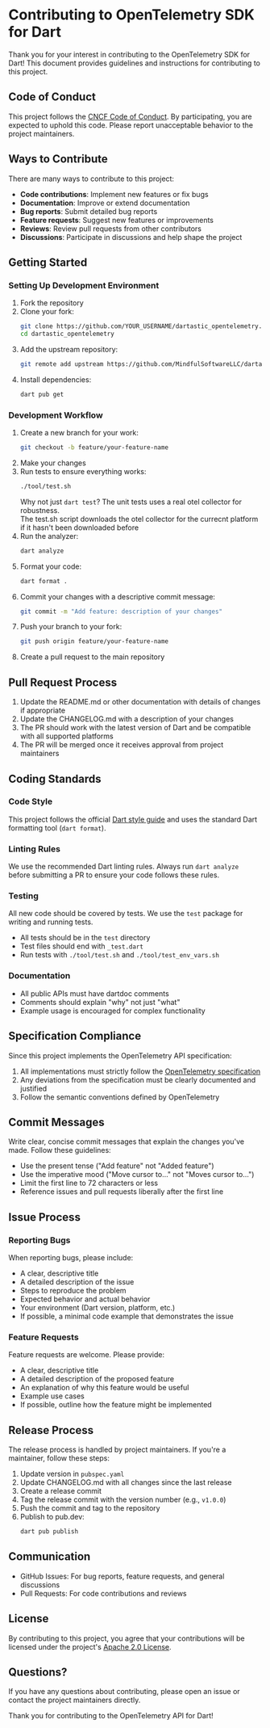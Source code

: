 # Contributing to OpenTelemetry SDK for Dart

Thank you for your interest in contributing to the OpenTelemetry SDK for Dart! This document provides guidelines and instructions for contributing to this project.

## Code of Conduct

This project follows the [CNCF Code of Conduct](https://github.com/cncf/foundation/blob/main/code-of-conduct.md). By participating, you are expected to uphold this code. Please report unacceptable behavior to the project maintainers.

## Ways to Contribute

There are many ways to contribute to this project:

- **Code contributions**: Implement new features or fix bugs
- **Documentation**: Improve or extend documentation
- **Bug reports**: Submit detailed bug reports
- **Feature requests**: Suggest new features or improvements
- **Reviews**: Review pull requests from other contributors
- **Discussions**: Participate in discussions and help shape the project

## Getting Started

### Setting Up Development Environment

1. Fork the repository
2. Clone your fork:
   ```bash
   git clone https://github.com/YOUR_USERNAME/dartastic_opentelemetry.git
   cd dartastic_opentelemetry
   ```
3. Add the upstream repository:
   ```bash
   git remote add upstream https://github.com/MindfulSoftwareLLC/dartastic_opentelemetry.git
   ```
4. Install dependencies:
   ```bash
   dart pub get
   ```

### Development Workflow

1. Create a new branch for your work:
   ```bash
   git checkout -b feature/your-feature-name
   ```
2. Make your changes
3. Run tests to ensure everything works:
   ```bash
   ./tool/test.sh
   ```
   Why not just `dart test`? The unit tests uses a real otel collector for robustness.  
   The test.sh script downloads the otel collector for the currecnt platform if it hasn't been downloaded before
4. Run the analyzer:
   ```bash
   dart analyze
   ```
5. Format your code:
   ```bash
   dart format .
   ```
6. Commit your changes with a descriptive commit message:
   ```bash
   git commit -m "Add feature: description of your changes"
   ```
7. Push your branch to your fork:
   ```bash
   git push origin feature/your-feature-name
   ```
8. Create a pull request to the main repository

## Pull Request Process

1. Update the README.md or other documentation with details of changes if appropriate
2. Update the CHANGELOG.md with a description of your changes
3. The PR should work with the latest version of Dart and be compatible with all supported platforms
4. The PR will be merged once it receives approval from project maintainers

## Coding Standards

### Code Style

This project follows the official [Dart style guide](https://dart.dev/guides/language/effective-dart/style) and uses the standard Dart formatting tool (`dart format`).

### Linting Rules

We use the recommended Dart linting rules. Always run `dart analyze` before submitting a PR to ensure your code follows these rules.

### Testing

All new code should be covered by tests. We use the `test` package for writing and running tests.

- All tests should be in the `test` directory
- Test files should end with `_test.dart`
- Run tests with `./tool/test.sh` and `./tool/test_env_vars.sh`

### Documentation

- All public APIs must have dartdoc comments
- Comments should explain "why" not just "what"
- Example usage is encouraged for complex functionality

## Specification Compliance

Since this project implements the OpenTelemetry API specification:

1. All implementations must strictly follow the [OpenTelemetry specification](https://opentelemetry.io/docs/specs/otel/)
2. Any deviations from the specification must be clearly documented and justified
3. Follow the semantic conventions defined by OpenTelemetry

## Commit Messages

Write clear, concise commit messages that explain the changes you've made. Follow these guidelines:

- Use the present tense ("Add feature" not "Added feature")
- Use the imperative mood ("Move cursor to..." not "Moves cursor to...")
- Limit the first line to 72 characters or less
- Reference issues and pull requests liberally after the first line

## Issue Process

### Reporting Bugs

When reporting bugs, please include:

- A clear, descriptive title
- A detailed description of the issue
- Steps to reproduce the problem
- Expected behavior and actual behavior
- Your environment (Dart version, platform, etc.)
- If possible, a minimal code example that demonstrates the issue

### Feature Requests

Feature requests are welcome. Please provide:

- A clear, descriptive title
- A detailed description of the proposed feature
- An explanation of why this feature would be useful
- Example use cases
- If possible, outline how the feature might be implemented

## Release Process

The release process is handled by project maintainers. If you're a maintainer, follow these steps:

1. Update version in `pubspec.yaml`
2. Update CHANGELOG.md with all changes since the last release
3. Create a release commit
4. Tag the release commit with the version number (e.g., `v1.0.0`)
5. Push the commit and tag to the repository
6. Publish to pub.dev:
   ```bash
   dart pub publish
   ```

## Communication

- GitHub Issues: For bug reports, feature requests, and general discussions
- Pull Requests: For code contributions and reviews

## License

By contributing to this project, you agree that your contributions will be licensed under the project's [Apache 2.0 License](LICENSE).

## Questions?

If you have any questions about contributing, please open an issue or contact the project maintainers directly.

Thank you for contributing to the OpenTelemetry API for Dart!
